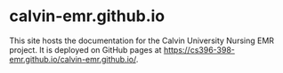 # calvin-emr.github.io

This site hosts the documentation for the Calvin University Nursing EMR project. It is deployed on GitHub pages at https://cs396-398-emr.github.io/calvin-emr.github.io/.

